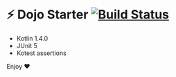 # ⚡️ Dojo Starter [![Build Status](https://travis-ci.org/legzo/dojo-starter-kotlin.svg?branch=master)](https://travis-ci.org/legzo/dojo-starter-kotlin)

- Kotlin 1.4.0
- JUnit 5
- Kotest assertions

Enjoy ❤
